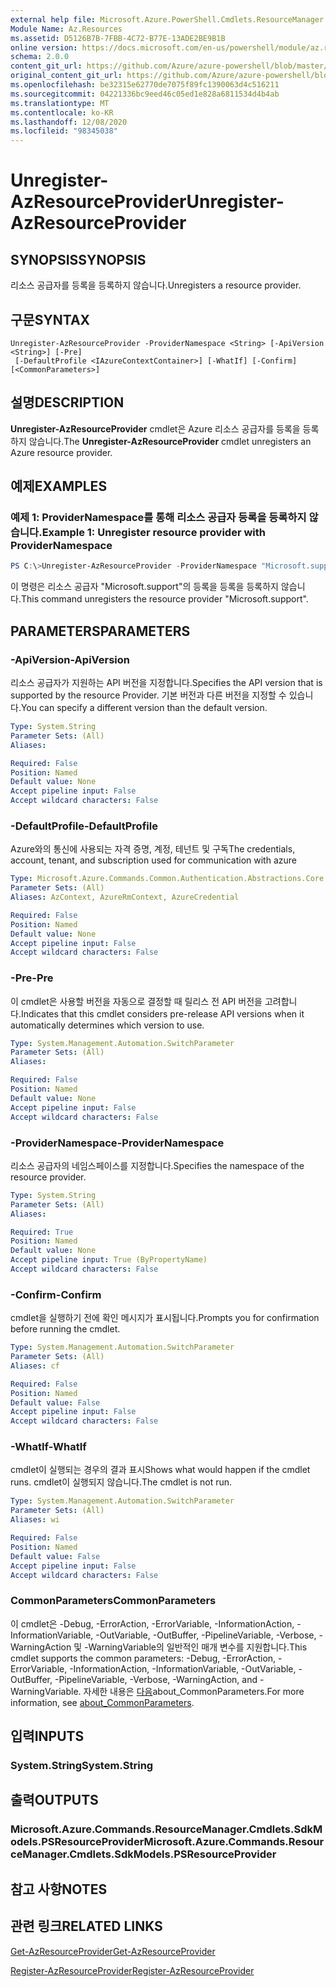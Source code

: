 ```yaml
---
external help file: Microsoft.Azure.PowerShell.Cmdlets.ResourceManager.dll-Help.xml
Module Name: Az.Resources
ms.assetid: D5126B7B-7FBB-4C72-B77E-13ADE2BE9B1B
online version: https://docs.microsoft.com/en-us/powershell/module/az.resources/unregister-azresourceprovider
schema: 2.0.0
content_git_url: https://github.com/Azure/azure-powershell/blob/master/src/Resources/Resources/help/Unregister-AzResourceProvider.md
original_content_git_url: https://github.com/Azure/azure-powershell/blob/master/src/Resources/Resources/help/Unregister-AzResourceProvider.md
ms.openlocfilehash: be32315e62770de7075f89fc1390063d4c516211
ms.sourcegitcommit: 04221336bc9eed46c05ed1e828a6811534d4b4ab
ms.translationtype: MT
ms.contentlocale: ko-KR
ms.lasthandoff: 12/08/2020
ms.locfileid: "98345038"
---
```

# <span data-ttu-id="f347a-101">Unregister-AzResourceProvider</span><span class="sxs-lookup"><span data-stu-id="f347a-101">Unregister-AzResourceProvider</span></span>

## <span data-ttu-id="f347a-102">SYNOPSIS</span><span class="sxs-lookup"><span data-stu-id="f347a-102">SYNOPSIS</span></span>
<span data-ttu-id="f347a-103">리소스 공급자를 등록을 등록하지 않습니다.</span><span class="sxs-lookup"><span data-stu-id="f347a-103">Unregisters a resource provider.</span></span>

## <span data-ttu-id="f347a-104">구문</span><span class="sxs-lookup"><span data-stu-id="f347a-104">SYNTAX</span></span>

```
Unregister-AzResourceProvider -ProviderNamespace <String> [-ApiVersion <String>] [-Pre]
 [-DefaultProfile <IAzureContextContainer>] [-WhatIf] [-Confirm] [<CommonParameters>]
```

## <span data-ttu-id="f347a-105">설명</span><span class="sxs-lookup"><span data-stu-id="f347a-105">DESCRIPTION</span></span>
<span data-ttu-id="f347a-106">**Unregister-AzResourceProvider** cmdlet은 Azure 리소스 공급자를 등록을 등록하지 않습니다.</span><span class="sxs-lookup"><span data-stu-id="f347a-106">The **Unregister-AzResourceProvider** cmdlet unregisters an Azure resource provider.</span></span>

## <span data-ttu-id="f347a-107">예제</span><span class="sxs-lookup"><span data-stu-id="f347a-107">EXAMPLES</span></span>

### <span data-ttu-id="f347a-108">예제 1: ProviderNamespace를 통해 리소스 공급자 등록을 등록하지 않습니다.</span><span class="sxs-lookup"><span data-stu-id="f347a-108">Example 1: Unregister resource provider with ProviderNamespace</span></span>

```powershell
PS C:\>Unregister-AzResourceProvider -ProviderNamespace "Microsoft.support"
```

<span data-ttu-id="f347a-109">이 명령은 리소스 공급자 "Microsoft.support"의 등록을 등록을 등록하지 않습니다.</span><span class="sxs-lookup"><span data-stu-id="f347a-109">This command unregisters the resource provider "Microsoft.support".</span></span>

## <span data-ttu-id="f347a-110">PARAMETERS</span><span class="sxs-lookup"><span data-stu-id="f347a-110">PARAMETERS</span></span>

### <span data-ttu-id="f347a-111">-ApiVersion</span><span class="sxs-lookup"><span data-stu-id="f347a-111">-ApiVersion</span></span>
<span data-ttu-id="f347a-112">리소스 공급자가 지원하는 API 버전을 지정합니다.</span><span class="sxs-lookup"><span data-stu-id="f347a-112">Specifies the API version that is supported by the resource Provider.</span></span>
<span data-ttu-id="f347a-113">기본 버전과 다른 버전을 지정할 수 있습니다.</span><span class="sxs-lookup"><span data-stu-id="f347a-113">You can specify a different version than the default version.</span></span>

```yaml
Type: System.String
Parameter Sets: (All)
Aliases:

Required: False
Position: Named
Default value: None
Accept pipeline input: False
Accept wildcard characters: False
```

### <span data-ttu-id="f347a-114">-DefaultProfile</span><span class="sxs-lookup"><span data-stu-id="f347a-114">-DefaultProfile</span></span>
<span data-ttu-id="f347a-115">Azure와의 통신에 사용되는 자격 증명, 계정, 테넌트 및 구독</span><span class="sxs-lookup"><span data-stu-id="f347a-115">The credentials, account, tenant, and subscription used for communication with azure</span></span>

```yaml
Type: Microsoft.Azure.Commands.Common.Authentication.Abstractions.Core.IAzureContextContainer
Parameter Sets: (All)
Aliases: AzContext, AzureRmContext, AzureCredential

Required: False
Position: Named
Default value: None
Accept pipeline input: False
Accept wildcard characters: False
```

### <span data-ttu-id="f347a-116">-Pre</span><span class="sxs-lookup"><span data-stu-id="f347a-116">-Pre</span></span>
<span data-ttu-id="f347a-117">이 cmdlet은 사용할 버전을 자동으로 결정할 때 릴리스 전 API 버전을 고려합니다.</span><span class="sxs-lookup"><span data-stu-id="f347a-117">Indicates that this cmdlet considers pre-release API versions when it automatically determines which version to use.</span></span>

```yaml
Type: System.Management.Automation.SwitchParameter
Parameter Sets: (All)
Aliases:

Required: False
Position: Named
Default value: None
Accept pipeline input: False
Accept wildcard characters: False
```

### <span data-ttu-id="f347a-118">-ProviderNamespace</span><span class="sxs-lookup"><span data-stu-id="f347a-118">-ProviderNamespace</span></span>
<span data-ttu-id="f347a-119">리소스 공급자의 네임스페이스를 지정합니다.</span><span class="sxs-lookup"><span data-stu-id="f347a-119">Specifies the namespace of the resource provider.</span></span>

```yaml
Type: System.String
Parameter Sets: (All)
Aliases:

Required: True
Position: Named
Default value: None
Accept pipeline input: True (ByPropertyName)
Accept wildcard characters: False
```

### <span data-ttu-id="f347a-120">-Confirm</span><span class="sxs-lookup"><span data-stu-id="f347a-120">-Confirm</span></span>
<span data-ttu-id="f347a-121">cmdlet을 실행하기 전에 확인 메시지가 표시됩니다.</span><span class="sxs-lookup"><span data-stu-id="f347a-121">Prompts you for confirmation before running the cmdlet.</span></span>

```yaml
Type: System.Management.Automation.SwitchParameter
Parameter Sets: (All)
Aliases: cf

Required: False
Position: Named
Default value: False
Accept pipeline input: False
Accept wildcard characters: False
```

### <span data-ttu-id="f347a-122">-WhatIf</span><span class="sxs-lookup"><span data-stu-id="f347a-122">-WhatIf</span></span>
<span data-ttu-id="f347a-123">cmdlet이 실행되는 경우의 결과 표시</span><span class="sxs-lookup"><span data-stu-id="f347a-123">Shows what would happen if the cmdlet runs.</span></span>
<span data-ttu-id="f347a-124">cmdlet이 실행되지 않습니다.</span><span class="sxs-lookup"><span data-stu-id="f347a-124">The cmdlet is not run.</span></span>

```yaml
Type: System.Management.Automation.SwitchParameter
Parameter Sets: (All)
Aliases: wi

Required: False
Position: Named
Default value: False
Accept pipeline input: False
Accept wildcard characters: False
```

### <span data-ttu-id="f347a-125">CommonParameters</span><span class="sxs-lookup"><span data-stu-id="f347a-125">CommonParameters</span></span>
<span data-ttu-id="f347a-126">이 cmdlet은 -Debug, -ErrorAction, -ErrorVariable, -InformationAction, -InformationVariable, -OutVariable, -OutBuffer, -PipelineVariable, -Verbose, -WarningAction 및 -WarningVariable의 일반적인 매개 변수를 지원합니다.</span><span class="sxs-lookup"><span data-stu-id="f347a-126">This cmdlet supports the common parameters: -Debug, -ErrorAction, -ErrorVariable, -InformationAction, -InformationVariable, -OutVariable, -OutBuffer, -PipelineVariable, -Verbose, -WarningAction, and -WarningVariable.</span></span> <span data-ttu-id="f347a-127">자세한 내용은 [다음](http://go.microsoft.com/fwlink/?LinkID=113216)about_CommonParameters.</span><span class="sxs-lookup"><span data-stu-id="f347a-127">For more information, see [about_CommonParameters](http://go.microsoft.com/fwlink/?LinkID=113216).</span></span>

## <span data-ttu-id="f347a-128">입력</span><span class="sxs-lookup"><span data-stu-id="f347a-128">INPUTS</span></span>

### <span data-ttu-id="f347a-129">System.String</span><span class="sxs-lookup"><span data-stu-id="f347a-129">System.String</span></span>

## <span data-ttu-id="f347a-130">출력</span><span class="sxs-lookup"><span data-stu-id="f347a-130">OUTPUTS</span></span>

### <span data-ttu-id="f347a-131">Microsoft.Azure.Commands.ResourceManager.Cmdlets.SdkModels.PSResourceProvider</span><span class="sxs-lookup"><span data-stu-id="f347a-131">Microsoft.Azure.Commands.ResourceManager.Cmdlets.SdkModels.PSResourceProvider</span></span>

## <span data-ttu-id="f347a-132">참고 사항</span><span class="sxs-lookup"><span data-stu-id="f347a-132">NOTES</span></span>

## <span data-ttu-id="f347a-133">관련 링크</span><span class="sxs-lookup"><span data-stu-id="f347a-133">RELATED LINKS</span></span>

[<span data-ttu-id="f347a-134">Get-AzResourceProvider</span><span class="sxs-lookup"><span data-stu-id="f347a-134">Get-AzResourceProvider</span></span>](./Get-AzResourceProvider.md)

[<span data-ttu-id="f347a-135">Register-AzResourceProvider</span><span class="sxs-lookup"><span data-stu-id="f347a-135">Register-AzResourceProvider</span></span>](./Register-AzResourceProvider.md)


